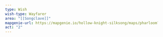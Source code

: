 ```yaml
---
type: Wish
wish-type: Wayfarer
area: "[[Songclave]]"
mapgenie-url: https://mapgenie.io/hollow-knight-silksong/maps/pharloom?locationIds=478634
act: "2"
---
```

